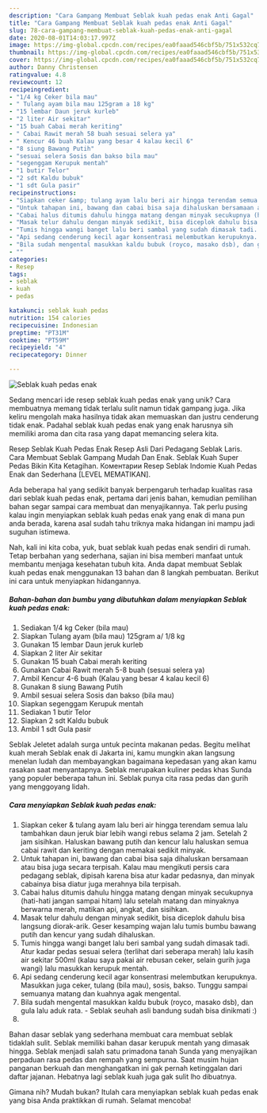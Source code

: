 ```yaml
---
description: "Cara Gampang Membuat Seblak kuah pedas enak Anti Gagal"
title: "Cara Gampang Membuat Seblak kuah pedas enak Anti Gagal"
slug: 78-cara-gampang-membuat-seblak-kuah-pedas-enak-anti-gagal
date: 2020-08-01T14:03:17.997Z
image: https://img-global.cpcdn.com/recipes/ea0faaad546cbf5b/751x532cq70/seblak-kuah-pedas-enak-foto-resep-utama.jpg
thumbnail: https://img-global.cpcdn.com/recipes/ea0faaad546cbf5b/751x532cq70/seblak-kuah-pedas-enak-foto-resep-utama.jpg
cover: https://img-global.cpcdn.com/recipes/ea0faaad546cbf5b/751x532cq70/seblak-kuah-pedas-enak-foto-resep-utama.jpg
author: Danny Christensen
ratingvalue: 4.8
reviewcount: 12
recipeingredient:
- "1/4 kg Ceker bila mau"
- " Tulang ayam bila mau 125gram a 18 kg"
- "15 lembar Daun jeruk kurleb"
- "2 liter Air sekitar"
- "15 buah Cabai merah keriting"
- " Cabai Rawit merah 58 buah sesuai selera ya"
- " Kencur 46 buah Kalau yang besar 4 kalau kecil 6"
- "8 siung Bawang Putih"
- "sesuai selera Sosis dan bakso bila mau"
- "segenggam Kerupuk mentah"
- "1 butir Telor"
- "2 sdt Kaldu bubuk"
- "1 sdt Gula pasir"
recipeinstructions:
- "Siapkan ceker &amp; tulang ayam lalu beri air hingga terendam semua lalu tambahkan daun jeruk biar lebih wangi rebus selama 2 jam. Setelah 2 jam sisihkan. Haluskan bawang putih dan kencur lalu haluskan semua cabai rawit dan keriting dengan memakai sedikit minyak."
- "Untuk tahapan ini, bawang dan cabai bisa saja dihaluskan bersamaan atau bisa juga secara terpisah. Kalau mau mengikuti persis cara pedagang seblak, dipisah karena bisa atur kadar pedasnya, dan minyak cabainya bisa diatur juga merahnya bila terpisah."
- "Cabai halus ditumis dahulu hingga matang dengan minyak secukupnya (hati-hati jangan sampai hitam) lalu setelah matang dan minyaknya berwarna merah, matikan api, angkat, dan sisihkan."
- "Masak telur dahulu dengan minyak sedikit, bisa diceplok dahulu bisa langsung diorak-arik. Geser kesamping wajan lalu tumis bumbu bawang putih dan kencur yang sudah dihaluskan."
- "Tumis hingga wangi banget lalu beri sambal yang sudah dimasak tadi. Atur kadar pedas sesuai selera (terlihat dari seberapa merah) lalu kasih air sekitar 500ml (kalau saya pakai air rebusan ceker, selain gurih juga wangi) lalu masukkan kerupuk mentah."
- "Api sedang cenderung kecil agar konsentrasi melembutkan kerupuknya. Masukkan juga ceker, tulang (bila mau), sosis, bakso. Tunggu sampai semuanya matang dan kuahnya agak mengental."
- "Bila sudah mengental masukkan kaldu bubuk (royco, masako dsb), dan gula lalu aduk rata.  Seblak seuhah asli bandung sudah bisa dinikmati :)"
- ""
categories:
- Resep
tags:
- seblak
- kuah
- pedas

katakunci: seblak kuah pedas 
nutrition: 154 calories
recipecuisine: Indonesian
preptime: "PT31M"
cooktime: "PT59M"
recipeyield: "4"
recipecategory: Dinner

---
```



![Seblak kuah pedas enak](https://img-global.cpcdn.com/recipes/ea0faaad546cbf5b/751x532cq70/seblak-kuah-pedas-enak-foto-resep-utama.jpg)

Sedang mencari ide resep seblak kuah pedas enak yang unik? Cara membuatnya memang tidak terlalu sulit namun tidak gampang juga. Jika keliru mengolah maka hasilnya tidak akan memuaskan dan justru cenderung tidak enak. Padahal seblak kuah pedas enak yang enak harusnya sih memiliki aroma dan cita rasa yang dapat memancing selera kita.

Resep Seblak Kuah Pedas Enak Resep Asli Dari Pedagang Seblak Laris. Cara Membuat Seblak Gampang Mudah Dan Enak. Seblak Kuah Super Pedas Bikin Kita Ketagihan. Коментарии Resep Seblak Indomie Kuah Pedas Enak dan Sederhana [LEVEL MEMATIKAN].

Ada beberapa hal yang sedikit banyak berpengaruh terhadap kualitas rasa dari seblak kuah pedas enak, pertama dari jenis bahan, kemudian pemilihan bahan segar sampai cara membuat dan menyajikannya. Tak perlu pusing kalau ingin menyiapkan seblak kuah pedas enak yang enak di mana pun anda berada, karena asal sudah tahu triknya maka hidangan ini mampu jadi suguhan istimewa.


Nah, kali ini kita coba, yuk, buat seblak kuah pedas enak sendiri di rumah. Tetap berbahan yang sederhana, sajian ini bisa memberi manfaat untuk membantu menjaga kesehatan tubuh kita. Anda dapat membuat Seblak kuah pedas enak menggunakan 13 bahan dan 8 langkah pembuatan. Berikut ini cara untuk menyiapkan hidangannya.

<!--inarticleads1-->

##### Bahan-bahan dan bumbu yang dibutuhkan dalam menyiapkan Seblak kuah pedas enak:

1. Sediakan 1/4 kg Ceker (bila mau)
1. Siapkan  Tulang ayam (bila mau) 125gram a/ 1/8 kg
1. Gunakan 15 lembar Daun jeruk kurleb
1. Siapkan 2 liter Air sekitar
1. Gunakan 15 buah Cabai merah keriting
1. Gunakan  Cabai Rawit merah 5-8 buah (sesuai selera ya)
1. Ambil  Kencur 4-6 buah (Kalau yang besar 4 kalau kecil 6)
1. Gunakan 8 siung Bawang Putih
1. Ambil sesuai selera Sosis dan bakso (bila mau)
1. Siapkan segenggam Kerupuk mentah
1. Sediakan 1 butir Telor
1. Siapkan 2 sdt Kaldu bubuk
1. Ambil 1 sdt Gula pasir


Seblak Jeletet adalah surga untuk pecinta makanan pedas. Begitu melihat kuah merah Seblak enak di Jakarta ini, kamu mungkin akan langsung menelan ludah dan membayangkan bagaimana kepedasan yang akan kamu rasakan saat menyantapnya. Seblak merupakan kuliner pedas khas Sunda yang populer beberapa tahun ini. Seblak punya cita rasa pedas dan gurih yang menggoyang lidah. 

<!--inarticleads2-->

##### Cara menyiapkan Seblak kuah pedas enak:

1. Siapkan ceker &amp; tulang ayam lalu beri air hingga terendam semua lalu tambahkan daun jeruk biar lebih wangi rebus selama 2 jam. Setelah 2 jam sisihkan. Haluskan bawang putih dan kencur lalu haluskan semua cabai rawit dan keriting dengan memakai sedikit minyak.
1. Untuk tahapan ini, bawang dan cabai bisa saja dihaluskan bersamaan atau bisa juga secara terpisah. Kalau mau mengikuti persis cara pedagang seblak, dipisah karena bisa atur kadar pedasnya, dan minyak cabainya bisa diatur juga merahnya bila terpisah.
1. Cabai halus ditumis dahulu hingga matang dengan minyak secukupnya (hati-hati jangan sampai hitam) lalu setelah matang dan minyaknya berwarna merah, matikan api, angkat, dan sisihkan.
1. Masak telur dahulu dengan minyak sedikit, bisa diceplok dahulu bisa langsung diorak-arik. Geser kesamping wajan lalu tumis bumbu bawang putih dan kencur yang sudah dihaluskan.
1. Tumis hingga wangi banget lalu beri sambal yang sudah dimasak tadi. Atur kadar pedas sesuai selera (terlihat dari seberapa merah) lalu kasih air sekitar 500ml (kalau saya pakai air rebusan ceker, selain gurih juga wangi) lalu masukkan kerupuk mentah.
1. Api sedang cenderung kecil agar konsentrasi melembutkan kerupuknya. Masukkan juga ceker, tulang (bila mau), sosis, bakso. Tunggu sampai semuanya matang dan kuahnya agak mengental.
1. Bila sudah mengental masukkan kaldu bubuk (royco, masako dsb), dan gula lalu aduk rata.  - Seblak seuhah asli bandung sudah bisa dinikmati :)
1. 


Bahan dasar seblak yang sederhana membuat cara membuat seblak tidaklah sulit. Seblak memiliki bahan dasar kerupuk mentah yang dimasak hingga. Seblak menjadi salah satu primadona tanah Sunda yang menyajikan perpaduan rasa pedas dan rempah yang sempurna. Saat musim hujan panganan berkuah dan menghangatkan ini gak pernah ketinggalan dari daftar jajanan. Hebatnya lagi seblak kuah juga gak sulit lho dibuatnya. 

Gimana nih? Mudah bukan? Itulah cara menyiapkan seblak kuah pedas enak yang bisa Anda praktikkan di rumah. Selamat mencoba!
